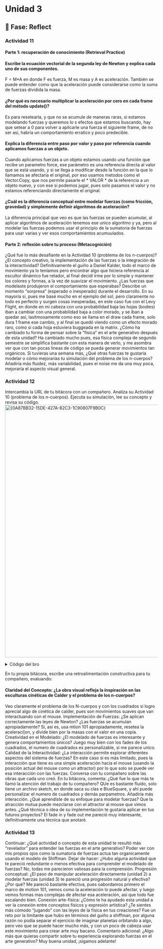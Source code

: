 # Unidad 3


## 🤔 Fase: Reflect

### Actividad 11
#### Parte 1: recuperación de conocimiento (Retrieval Practice)

#### Escribe la ecuación vectorial de la segunda ley de Newton y explica cada uno de sus componentes.
F = M*A en donde F es fuerza, M es masa y A es aceleración. También se puede entender como que la aceleración puede considerarse como la suma de fuerzas dividida la masa.
#### ¿Por qué es necesario multiplicar la aceleración por cero en cada frame del método update()?
Es para resetearla, y que no se acumule de maneras raras, si estamos modelando fuerzas y queremos lo s efectos que estamos buscando, hay que setear a 0 para volver a aplicarle una fuerza el siguiente frame, de no ser asi, habría un comportamiento erratico y poco predecible.
#### Explica la diferencia entre paso por valor y paso por referencia cuando aplicamos fuerzas a un objeto.
Cuando aplicamos fuerzas a un objeto estamos usando una función que recibe un parametro force, ese parámetro es una referencia directa al valor que se está usando, y si se llega a modificar desde la función en la que lo llamamos se afectaría el original, por eso usamos metodos como el Vector.Copy, que nos permite pasarle el * VALOR * de la referencia a un objeto nuevo, y con ese si podemos jugar, pues solo pasamos el valor y no estamos referenciando directamente el original.
#### ¿Cuál es la diferencia conceptual entre modelar fuerzas (como fricción, gravedad) y simplemente definir algoritmos de aceleración?
La diferencia principal que veo es que las fuerzas se pueden acumular, al aplicar algoritmos de aceleración tenemos ese unico algoritmo y ya, pero al modelar las fuerzas podemos usar el principio de la sumatoria de fuerzas para usar varias y ver esos comportamientos acumuulados.

#### Parte 2: reflexión sobre tu proceso (Metacognición)

¿Qué fue lo más desafiante en la Actividad 10 (problema de los n-cuerpos)? ¿El concepto creativo, la implementación de las fuerzas o la integración de la interactividad?
Definitivamente el guiño a Daniel Kalder, todo el marco de movimiento ya lo teníamos pero encontrar algo que hiciera referencia al escultor dinámico fue retador, al final decidí irme por lo simple y mantener los colores y formas, a la vez de suavizar el movimiento.
¿Las fuerzas que modelaste produjeron el comportamiento que esperabas? Describe un momento “sorpresa” (esperado o inesperado) durante el desarrollo.
En su mayoría si, pues me basé mucho en el ejemplo del sol, pero claramente no todo es perfecto y surgen cosas inesperadas, en este caso fue con el Levy Flight, en donde en mi cabeza con una probabilidad baja las hojas (bodies) iban a cambiar con una probabilidad baja a color morado, y se iban a quedar asi, lasitmosamente como eso se llama en el draw cada frame, solo dura 1 frame ese cambio, y al final se quedó viendo como un efecto morado raro, como si cada hoja estuviera buggeada en la matrix.
¿Cómo ha cambiado tu forma de pensar sobre la “física” en el arte generativo después de esta unidad?
Ha cambiado mucho pues, esa física compleja de segundo semestre se simplifica bastante con esta manera de verlo, y me asombra ver que con tan pocas lineas de código se pueda generar movimientos tan orgánicos.
Si tuvieras una semana más, ¿Qué otras fuerzas te gustaría modelar o cómo mejorarías tu simulación del problema de los n-cuerpos?
Añadiría más fluidez, más variabilidad, pues el noise me da una muy poca, mejoraría el aspecto visual general.

### Actividad 12
Intercambia la URL de tu bitácora con un compañero.
Analiza su Actividad 10 (problema de los n-cuerpos). Ejecuta su simulación, lee su concepto y revisa su código.
<img width="822" height="831" alt="{0A87BB32-15DE-427A-82C3-1C90807F9B0C}" src="https://github.com/user-attachments/assets/8fcee8c4-f860-4c49-bce5-159bca096cba" />
<Details >
  <Summary>Código del bro</Summary>
  
```js
let squares = [];
let numSquares = 10;
let G = 2;
let mouseStrength = 20;
let maxSpeed = 5;

function setup() {
  createCanvas(600, 600);
  noStroke();
  for (let i = 0; i < numSquares; i++) {
    squares.push(new BlueSquare());
  }
}

function draw() {
  background(20, 30, 60);

  for (let i = 0; i < squares.length; i++) {
    for (let j = i + 1; j < squares.length; j++) {
      let force = squares[i].attract(squares[j]);
      squares[i].applyForce(force);
      squares[j].applyForce(p5.Vector.mult(force, -1));
    }
  }

  let mousePos = createVector(mouseX, mouseY);
  for (let s of squares) {
    let dir = p5.Vector.sub(mousePos, s.pos);
    let d = constrain(dir.mag(), 5, 50); 
    dir.normalize();
    let strength = (mouseStrength * s.mass) / (d * d);
    dir.mult(strength);
    s.applyForce(dir);
  }

  for (let s of squares) {
    s.update();
    s.display();
  }
}

class BlueSquare {
  constructor() {
    this.reset();
    this.alpha = random(50, 200);
    this.fadeSpeed = random(0.5, 2);
    this.fadingOut = random([true, false]);
  }

  reset() {
    this.pos = createVector(random(width), random(height));
    this.vel = p5.Vector.random2D().mult(0.5);
    this.acc = createVector(0, 0);
    this.size = random(80, 200);
    
    this.mass = randomGaussian(50, 15); 
    this.mass = constrain(this.mass, 10, 100);
    
    this.col = color(random(0, 100), random(50, 150), random(150, 255));
  }

  applyForce(f) {
    let force = p5.Vector.div(f, this.mass);
    this.acc.add(force);
  }

  attract(other) {
    let dir = p5.Vector.sub(this.pos, other.pos);
    let d = constrain(dir.mag(), 10, 200);
    dir.normalize();
    let strength = (G * this.mass * other.mass) / (d * d);
    dir.mult(strength);
    return dir;
  }

  update() {
    this.vel.add(this.acc);
    this.vel.limit(maxSpeed);
    this.pos.add(this.vel);
    this.acc.mult(0);

    if (this.pos.x < 0 || this.pos.x > width) this.vel.x *= -1;
    if (this.pos.y < 0 || this.pos.y > height) this.vel.y *= -1;

    if (this.fadingOut) {
      this.alpha -= this.fadeSpeed;
      if (this.alpha <= 0) {
        this.reset();
        this.alpha = 0;
        this.fadingOut = false;
      }
    } else {
      this.alpha += this.fadeSpeed;
      if (this.alpha >= 255) {
        this.alpha = 255;
        this.fadingOut = true;
      }
    }
  }

  display() {
    fill(red(this.col), green(this.col), blue(this.col), this.alpha);
    rectMode(CENTER);
    rect(this.pos.x, this.pos.y, this.size, this.size);
  }
}
```
</Details>

En tu propia bitácora, escribe una retroalimentación constructiva para tu compañero, evaluando:
#### Claridad del Concepto: ¿La obra visual refleja la inspiración en las esculturas cinéticas de Calder y el problema de los n-cuerpos?
Veo claramente el problema  de los N-cuerpos y con los cuadrados si logro aprecial algo de cinética de calder, pues son movimientos suaves que van interactuando con el mouse. 
Implementación de Fuerzas: ¿Se aplican correctamente las leyes de Newton? ¿Las fuerzas se acumulan apropiadamente?
Si, asi es, usa mtion 101 apropiadamente, resetea la aceleraci[on, y divide bien por la masas con el valor en una copia.
Creatividad en el Modelado: ¿El modelado de fuerzas es interesante y genera comportamientos únicos?
Juego muy bien con los fades de los cuadrados, el numero de cuadrados es personalizable, si me parece unico.
Calidad de la Interactividad: ¿La interacción permite explorar diferentes aspectos del sistema de fuerzas?
En este caso si es más limitado, pues la interacción que tiene es una simple aceleración hacia el mouse (usando la posición actual del mouse como un attractor) por lo que solo se puede ver esa interacción con las fuerzas.
Conversa con tu compañero sobre las obras que cada uno creó. En tu bitácora, comenta:
¿Qué fue lo que más te llamó la atención del trabajo de tu compañero?
QUe es bastante fluido, solo tiene un archivo sketch, en donde saca su clas e BlueSquare, y ahi puede personalizar el numero de cuadrados y demás parpametros. Añadiría más interacción.
¿Qué aprendiste de su enfoque para modelar fuerzas?
Que la atracción mutua puede mezclarse con el attractor al mouse que vimos antes.
¿Qué técnica o idea de su implementación te gustaría aplicar en tus futuros proyectos?
El fade in y fade out me pareció muy interesante, definitivamente una técnica que anotaré.

### Actividad 13
Continuar: ¿Qué actividad o concepto de esta unidad te resultó más “revelador” para entender las fuerzas en el arte generativo?
Poder ver con mis propios ojos como la sumatoria de fuerzas actua tan organicamente usando el modelo de Shiffman.
Dejar de hacer: ¿Hubo alguna actividad que te pareció redundante o menos efectiva para comprender el modelado de fuerzas?
No, todas me parecieron valiosas para la comprensión.
Progresión conceptual: ¿El paso de manipular aceleración directamente (unidad 2) a modelar fuerzas (unidad 3) te pareció una progresión natural y efectiva? ¿Por qué?
Me pareció bastante efectiva, pues oabordamos primero el marco de motion 101, vemos como la aceleración lo puede afectar, y luego vemos formas mas complejas de afectar esa aceleración, asi que todo fue escalando bien.
Conexión arte-física: ¿Cómo te ha ayudado esta unidad a ver la conexión entre conceptos físicos y expresión artística? ¿Te sientes más cómodo “jugando” con las leyes de la física en tus creaciones?
Fue un reto por la limitante que hubo en términos del guiño a shiffman, por alguna razón no podía separar el ejercicio de imaginar planetas orbitando a algo, pero veo que se puede hacer mucho más, y con un poco de cabeza usar este movimiento para crear arte muy bacano.
Comentario adicional: ¿Algo más que quieras compartir sobre tu experiencia explorando fuerzas en el arte generativo?
Muy buena unidad, ¡sigamos adelante!

